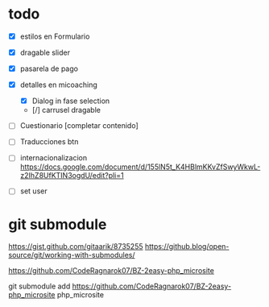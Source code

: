 # todo

- [x] estilos en Formulario
- [x] dragable slider
- [x] pasarela de pago
- [x] detalles en micoaching 
  - [x] Dialog in fase selection
  - [/] carrusel dragable
- [ ] Cuestionario [completar contenido]
- [ ] Traducciones btn
- [ ] internacionalizacion <https://docs.google.com/document/d/155lN5t_K4HBlmKKvZfSwyWkwL-z2IhZ8UfKTIN3ogdU/edit?pli=1>
- [ ] set user



# git submodule

https://gist.github.com/gitaarik/8735255
https://github.blog/open-source/git/working-with-submodules/


https://github.com/CodeRagnarok07/BZ-2easy-php_microsite




git submodule add https://github.com/CodeRagnarok07/BZ-2easy-php_microsite php_microsite

